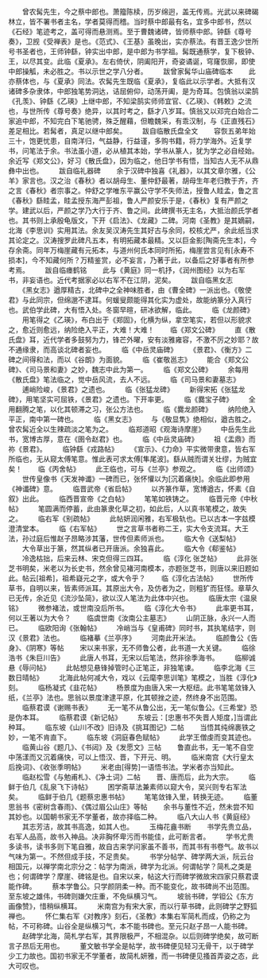 <!-- { "loadSidebar": true } -->
　　曾农髯先生，今之蔡中郎也。萧籀陈椟，历岁绵迥，盖无传焉。光武以来碑碣林立，皆不署书者主名，学者莫得而稽。当时蔡中郎最有名，宜多中郎书，然以《石经》笔迹考之，盖可得而悬测焉。至于曹魏诸碑，皆师蔡中郎。钟繇《尊号奏》，卫觊《受禅表》是也。《范式》、《王基》虽晚出，实亦蔡法。有晋王逸少世所号书圣者也，王师钟繇，钟实出中郎，是中郎为书学祖。髯既通蔡学，复下极钟、王，以尽其变。此临《夏承》。左右倚伏，阴阖阳开，奇姿谲诞，穹窿恢廓，即使中郎操觚，未必胜之。书以示世之学八分者。 
　　跋曾家髯华山庙碑临本 
　　此亦蔡体也，与《夏承》同法。农髯先生既临《夏承》，复临此以示学者。大抵有汉诸碑多杂隶体，中郎独笔势洞达，诘屈俯仰，动荡开阖，是为奇耳。包慎翁以梁鹄《孔羡》、钟繇《乙瑛》上继中郎，不知梁鹄实师师宜官、《乙瑛》、《韩敕》之流也，与世所传《尊号奏》绝异，以其时考之，繇才八岁耳。慎翁又以邓完白始合二家追中郎，不知完白下笔驰骋，殊乏醒藉，但瞻魏采，有乖汉制，与《正直残石》差足相比。若髯者，真足以继中郎矣。 
　　跋自临散氏盘全文 
　　容恢五弟年始三十，饱更忧患，自南洋归，气益静，行益谨，多购书籍，将力学海外。近复学书，问笔法于余。书法虽小道，必从植其本始，学书从篆人，犹为学之必自经始。余近写《郑文公》，好习《散氏盘》，因为临之，他日学书有悟，当知古人无不从鼎彝中出也。 
　　跋自临礼器碑 
　　余于汉碑中独喜《礼器》，以其文章尔雅，《公羊》家言也。汉之治《春秋》者以胡母生、董仲舒最著，胡母生年老归教于齐，齐之言《春秋》者宗事之。仲舒之学唯东平赢公守学不失师法，授鲁人眭孟，鲁之言《春秋》繇眭孟，眭孟授东海严彭祖，鲁人严颜安乐于是，《春秋》复有严颜之学。建武以后，严颜之学乃大行于齐、鲁之间。此碑撰书无主名，大抵治颜氏学者也。其书则上承殷龟版文，下开《启法》、《龙藏》二碑。河南《圣教》是其嫡嗣，北海《李思训》实用其法。余友吴汉涛先生其好古与余同，校核尤严，余此纸当求其论定之。汉涛搜罗此碑凡五本，有明拓藏本最精。又以巨金影[陶斋先生本]，今存余斋。同年万梅崖藏有元拓本，与道州何氏本同时所拓，梅崖尝言见有[永寿不损本]，今不知藏何所？万精鉴赏，必不妄言，乃著于此，以备后之好事者有所参考焉。 
　　跋自临瘗鹤铭 
　　此与《黄庭》同一机抒，《润州图经》以为右军书，非妄语也。近代考据家必以右军不在江阴，泥矣。 
　　跋自临黑女志 
　　《黑女志》遒厚精古，北碑中之全神味胜者，由《曹全碑》一派出也。《敬使君》与此同宗，但绵邈不逮耳。何蝯叟颇能得其化实为虚处，故能纳篆分入真行也。武伯学此碑，大有悟入处。冬窗早暄，研冰欲解，临此。 
　　临《龙颜碑》 
　　用笔得之《乙瑛》，布白出于《郑固》，化横为纵，拿空笔实，若但以形貌求之，愈近则愈远，纳险绝入平正，大难！大难！ 
　　临《郑文公碑》 
　　直《散氏盘》耳，近代学者多鼓努为力，锋芒外曜，安有淡雅雍容，不激不厉之妙耶？故不通缘隶，而高谈北碑者妄也。 
　　临《中岳灵庙碑》 
　　《景君》、《衡方》二碑之间得和法，而以《谷朗》为面貌。 
　　临《崔敬邕志》 
　　能合《郑文公碑》、《司马景和妻》之妙，魏志中此为第一。 
　　临《郑文公碑》 
　　余每用《散氏盘》笔法临之，觉中岳风流，去人不远。 
　　临《司马景和妻墓志》 
　　逋峭险峻，《景君》之遗也。 
　　临《张猛龙碑》 
　　新得宋拓《张猛龙碑》，用笔坚实可屈铁，《景君》之遗也。下开率更。 
　　临《爨宝子碑》 
　　全用翻腾之笔，以化其顿滞之习，张公方法也。 
　　临《爨龙颜碑》 
　　纳险绝入平正，南中第一碑也。 
　　临《黑女志》 
　　与《敬显隽》绝相似，遒古胜之。曾农髯近全以生辣疏淡之笔为之。 
　　临郑道昭《观海诗摩崖》 
　　中岳先生此书，宽博古厚，意在《圉令赵君》也。 
　　临《中岳灵庙碑》 
　　祖《盂鼎》而祢《景君》。 
　　临钟繇《戎路帖》 
　　《宣示》、《力命》平实微带隶意，皆右军所临也，无从窥太傅笔意。惟此表可求太傅[隼尾波]。繇从贼而谓关壮缪，为贼宜矣！ 
　　临《丙舍帖》 
　　此王临也，可与《兰亭》参观之。 
　　临《出师颂》 
　　世传皇像书《天发神谶》一碑而已，张怀懽以为[沉着痛快]。余临此即参用《神谶碑》意。 
　　临晋武帝《省启帖》 
　　以齐篆作草，宽博遒古，怀素《自叙》出此。 
　　临西晋宣帝《之白帖》 
　　笔笔如铁铸之。 
　　临晋元帝《中秋帖》 
　　笔圆满而停蓄，此由篆隶化草之初，如此后，人以真书笔模之，故失之。 
　　临右军《别疏帖》 
　　此帖妍润闲雅，右军极轨也。已以古本一字兹模澄清堂本。 
　　临《右军帖》 
　　世之言草书者称二王，实大令支流耳。大王法，孙过庭后惟赵子昂略涉其藩，世传但素师派也。 
　　临大令《送梨帖》 
　　大令草出于篆，然其纵者已开唐派。余独喜此。 
　　临大令《郗鉴帖》 
　　冷逸枯拙，后来云林、宋克但得三四耳。 
　　临《淳化  张芝帖》 
　　此非张芝书明矣，米老以为长史书，然余曾见褚河南模本，亦题张芝书，则唐以来旧题如此。帖云[祖希]，祖希嶷元之字，或大令乎？ 
　　临《淳化古法帖》 
　　世所传草书，自明以来，皆素师派耳。其原出大令，及仿者为之，则粗犷而狂怪。章草久已无传，余近见《流沙坠简》，欲以汉人笔法为此体中兴也。 
　　临唐太宗《温泉铭》 
　　微参褚法，或世南没后所书。 
　　临《淳化大令书》 
　　此率更书耳，何以王著以为大令？ 
　　临虞世南《汝南公主墓志》 
　　山阴正脉，永兴一人而已。 
　　临欧阳询《张翰帖》 
　　冷峭当与《皇甫碑》同时书，其执笔结字，则汉《景君》法也。 
　　临褚摹《兰亭序》 
　　河南此开米法。 
　　临颜鲁公《告身》、《阴寒》等帖 
　　宋以来书家，无不师鲁公者，此书道一大关键。 
　　临徐浩书《朱巨川告》 
　　此唐人书耳，无宋以后笔法，然非徐季海书。 
　　临柳诚悬《辱问帖》 
　　此帖想见悬锋掉管时心正笔正，非独笔谏。 
　　临李北海《三数日晴帖》 
　　北海此帖何减大令，戏以《云麾李思训笔》笔模之，当胜《淳化》刻。 
　　临杨凝式《韭花帖》 
　　杨景度为由唐入宋一大枢纽。此书笔笔敛锋入纸，《兰亭》法也。思翁以景度津逮平原，化其顿挫之迹，然终身不出范围。 
　　临蔡君谟《谢赐书表》 
　　无一笔不从鲁公出，无一笔似鲁公。《三希堂》恐是伪本耳。 
　　临蔡君谟《新记帖》 
　　东坡云：[忠惠书不失晋人矩度，]当谓此种耳。 
　　临东坡《山川不改》旧诗及《挑耳图记》二帖 
　　当悟其纯绵裹铁之妙，一笔不肯直下。 
　　临东坡《洞庭春色赋帖》 
　　此学王僧虔而变其迹也。 
　　临黄山谷《题几》、《书闼》及《发愿文》三帖 
　　鲁直此书，无一笔不自空中荡漾而又沉着痛快，可以上悟汉、晋，下开元、明。 
　　临米南宫《大行皇太后挽词》、《收张季明帖》 
　　米老由[得势]一语悟书法。学米者亦当知此。 
　　临赵松雪《与勉甫札》、《净土词》二帖 
　　晋、唐而后，此为大宗。 
　　临鲜于伯几《乱泉飞下诗帖》 
　　困学斋草法兼素师以窥大令，吴兴则专右军法矣。 
　　临鲜于伯几《题蔡忠惠书帖》 
　　笔笔敛锋入里，转换无迹。 
　　临董思翁书《密树含春雨》、《偶过眉公山庄》等帖 
　　余书与董性不近，然未尝不知其妙也。以国朝书家无不学董者，故亦择临二种。 
　　临八大山人书《黄庭经》 
　　其志芳洁，故其书高逸，如其人也。 
　　玉梅花盦书断 
　　书学先贵立品，右军人品高，故书入神品。决非胸怀卑污而书能佳，此可断言者。 
　　学书尤贵多读书，读书多则下笔自雅，故自古来学问家虽不善书，而其书有书卷气。故书以气味为第一。不然但成手技，不足贵矣。 
　　书学分帖学、碑学两大派，阮云台相国元，以禅学南北宗分之：帖学为南派，碑学为北派。何谓帖学？简札之类是也；何谓碑学？摩崖、碑铭是也。自宋以来，帖这大行而碑学微故宋四家只蔡君谟能作碑。 
　　蔡本学鲁公。只学颜阴柔一种。而不能变化，故书碑尚不出范围。至东坡之雄伟，书碑则嫌欠庄重，不免纵横习气。 
　　坡翁书碑，学钽公《东方画像赞》，惜稍纵横耳。 
　　米南宫为有宋大家，而以行草书碑，此则碑学之野狐禅也。 
　　怀仁集右军《对教序》刻石，《圣教》本集右军简札而成，仍称之为帖，不可称碑。山谷全是纵横习气，本不能书碑也。至元只赵子昂一人能书碑。 
　　赵碑学北海，简札学右军，其界限极严，不相混杂。以后则碑学绝矣，故可断言子昂后无用也。 
　　董文敏书学全是帖学，故书碑便见轻习无骨干，以于碑学少工力故也。国初书家无不学董者，故简札妍雅，而一书碑便见搔首弄姿之态，此大可叹也。 
